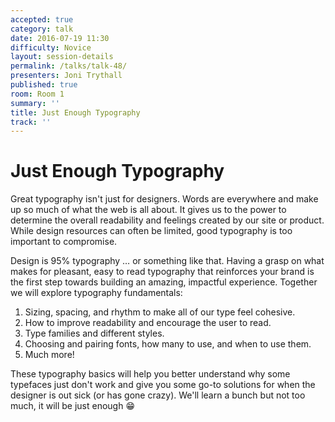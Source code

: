 ```yaml
---
accepted: true
category: talk
date: 2016-07-19 11:30
difficulty: Novice
layout: session-details
permalink: /talks/talk-48/
presenters: Joni Trythall
published: true
room: Room 1
summary: ''
title: Just Enough Typography
track: ''
---
```


# Just Enough Typography

Great typography isn't just for designers. Words are everywhere and make up so
much of what the web is all about. It gives us to the power to determine the
overall readability and feelings created by our site or product. While design
resources can often be limited, good typography is too important to
compromise.

Design is 95% typography … or something like that. Having a grasp on what
makes for pleasant, easy to read typography that reinforces your brand is the
first step towards building an amazing, impactful experience. Together we will
explore typography fundamentals:

  1. Sizing, spacing, and rhythm to make all of our type feel cohesive.
  2. How to improve readability and encourage the user to read.
  3. Type families and different styles.
  4. Choosing and pairing fonts, how many to use, and when to use them.
  5. Much more!

These typography basics will help you better understand why some typefaces
just don't work and give you some go-to solutions for when the designer is out
sick (or has gone crazy). We'll learn a bunch but not too much, it will be
just enough :grin: